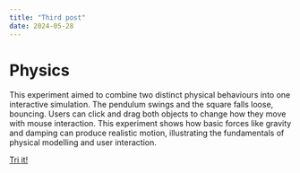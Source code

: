 ```yaml
---
title: "Third post"
date: 2024-05-28
---
```


# Physics 
This experiment aimed to combine two distinct physical behaviours into one interactive simulation. The pendulum swings and the square falls loose, bouncing. Users can click and drag both objects to change how they move with mouse interaction. This experiment shows how basic forces like gravity and damping can produce realistic motion, illustrating the fundamentals of physical modelling and user interaction.

[Tri it!](/skills-github-pages/Experiment33/Physics/index.html)
